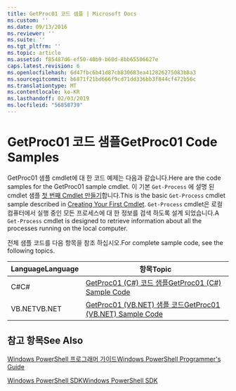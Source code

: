 ```yaml
---
title: GetProc01 코드 샘플 | Microsoft Docs
ms.custom: ''
ms.date: 09/13/2016
ms.reviewer: ''
ms.suite: ''
ms.tgt_pltfrm: ''
ms.topic: article
ms.assetid: f85487d6-ef50-40b9-b60d-8bb65506627e
caps.latest.revision: 6
ms.openlocfilehash: 6d47fbc6b41d87cb830683ea412826275083b8a3
ms.sourcegitcommit: b6871f21bd666f9cd71dd336bb3f844cf472b56c
ms.translationtype: MT
ms.contentlocale: ko-KR
ms.lasthandoff: 02/03/2019
ms.locfileid: "56858739"
---
```

# <a name="getproc01-code-samples"></a><span data-ttu-id="e1b3a-102">GetProc01 코드 샘플</span><span class="sxs-lookup"><span data-stu-id="e1b3a-102">GetProc01 Code Samples</span></span>

<span data-ttu-id="e1b3a-103">GetProc01 샘플 cmdlet에 대 한 코드 예제는 다음과 같습니다.</span><span class="sxs-lookup"><span data-stu-id="e1b3a-103">Here are the code samples for the GetProc01 sample cmdlet.</span></span> <span data-ttu-id="e1b3a-104">이 기본 `Get-Process` 에 설명 된 cmdlet 샘플 [첫 번째 Cmdlet 만들기](../cmdlet/creating-a-cmdlet-without-parameters.md)합니다.</span><span class="sxs-lookup"><span data-stu-id="e1b3a-104">This is the basic `Get-Process` cmdlet sample described in [Creating Your First Cmdlet](../cmdlet/creating-a-cmdlet-without-parameters.md).</span></span> <span data-ttu-id="e1b3a-105">`Get-Process` cmdlet은 로컬 컴퓨터에서 실행 중인 모든 프로세스에 대 한 정보를 검색 하도록 설계 되었습니다.</span><span class="sxs-lookup"><span data-stu-id="e1b3a-105">A `Get-Process` cmdlet is designed to retrieve information about all the processes running on the local computer.</span></span>

<span data-ttu-id="e1b3a-106">전체 샘플 코드를 다음 항목을 참조 하십시오.</span><span class="sxs-lookup"><span data-stu-id="e1b3a-106">For complete sample code, see the following topics.</span></span>

|<span data-ttu-id="e1b3a-107">Language</span><span class="sxs-lookup"><span data-stu-id="e1b3a-107">Language</span></span>|<span data-ttu-id="e1b3a-108">항목</span><span class="sxs-lookup"><span data-stu-id="e1b3a-108">Topic</span></span>|
|--------------|-----------|
|<span data-ttu-id="e1b3a-109">C#</span><span class="sxs-lookup"><span data-stu-id="e1b3a-109">C#</span></span>|[<span data-ttu-id="e1b3a-110">GetProc01 (C#) 코드 샘플</span><span class="sxs-lookup"><span data-stu-id="e1b3a-110">GetProc01 (C#) Sample Code</span></span>](./getproc01-csharp-sample-code.md)|
|<span data-ttu-id="e1b3a-111">VB.NET</span><span class="sxs-lookup"><span data-stu-id="e1b3a-111">VB.NET</span></span>|[<span data-ttu-id="e1b3a-112">GetProc01 (VB.NET) 샘플 코드</span><span class="sxs-lookup"><span data-stu-id="e1b3a-112">GetProc01 (VB.NET) Sample Code</span></span>](./getproc01-vb-net-sample-code.md)|

## <a name="see-also"></a><span data-ttu-id="e1b3a-113">참고 항목</span><span class="sxs-lookup"><span data-stu-id="e1b3a-113">See Also</span></span>

[<span data-ttu-id="e1b3a-114">Windows PowerShell 프로그래머 가이드</span><span class="sxs-lookup"><span data-stu-id="e1b3a-114">Windows PowerShell Programmer's Guide</span></span>](./windows-powershell-programmer-s-guide.md)

[<span data-ttu-id="e1b3a-115">Windows PowerShell SDK</span><span class="sxs-lookup"><span data-stu-id="e1b3a-115">Windows PowerShell SDK</span></span>](../windows-powershell-reference.md)